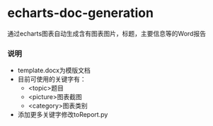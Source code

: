 # echarts-doc-generation
通过echarts图表自动生成含有图表图片，标题，主要信息等的Word报告

### 说明

- template.docx为模版文档
- 目前可使用的关键字有：
  - \<topic>题目
  - \<picture>图表截图
  - \<category>图表类别
- 添加更多关键字修改toReport.py
